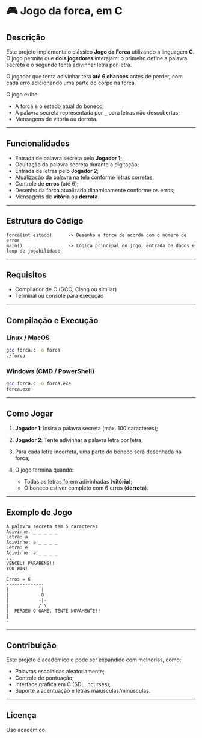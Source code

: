 # 🎮 Jogo da forca, em C

## Descrição
Este projeto implementa o clássico **Jogo da Forca** utilizando a linguagem **C**.  
O jogo permite que **dois jogadores** interajam: o primeiro define a palavra secreta e o segundo tenta adivinhar letra por letra.  

O jogador que tenta adivinhar terá **até 6 chances** antes de perder, com cada erro adicionando uma parte do corpo na forca.  

O jogo exibe:
- A forca e o estado atual do boneco;
- A palavra secreta representada por `_` para letras não descobertas;
- Mensagens de vitória ou derrota.

---

## Funcionalidades

- Entrada de palavra secreta pelo **Jogador 1**;
- Ocultação da palavra secreta durante a digitação;
- Entrada de letras pelo **Jogador 2**;
- Atualização da palavra na tela conforme letras corretas;
- Controle de **erros** (até 6);
- Desenho da forca atualizado dinamicamente conforme os erros;
- Mensagens de **vitória** ou **derrota**.

---

## Estrutura do Código

```text
forca(int estado)      -> Desenha a forca de acordo com o número de erros
main()                 -> Lógica principal do jogo, entrada de dados e loop de jogabilidade
````

---

## Requisitos

* Compilador de C (GCC, Clang ou similar)
* Terminal ou console para execução

---

## Compilação e Execução

### Linux / MacOS

```bash
gcc forca.c -o forca
./forca
```

### Windows (CMD / PowerShell)

```bash
gcc forca.c -o forca.exe
forca.exe
```

---

## Como Jogar

1. **Jogador 1**: Insira a palavra secreta (máx. 100 caracteres);
2. **Jogador 2**: Tente adivinhar a palavra letra por letra;
3. Para cada letra incorreta, uma parte do boneco será desenhada na forca;
4. O jogo termina quando:

   * Todas as letras forem adivinhadas (**vitória**);
   * O boneco estiver completo com 6 erros (**derrota**).

---

## Exemplo de Jogo

```text
A palavra secreta tem 5 caracteres
Adivinhe: _ _ _ _ _ 
Letra: a
Adivinhe: a _ _ _ _ 
Letra: e
Adivinhe: a _ _ _ _ 
...
VENCEU! PARABÉNS!!
YOU WIN!
```

```text
Erros = 6
-------------- 
|            |
|            0
|           -|- 
|           / \ 
|  PERDEU O GAME, TENTE NOVAMENTE!!
|
-
```

---

## Contribuição

Este projeto é acadêmico e pode ser expandido com melhorias, como:

* Palavras escolhidas aleatoriamente;
* Controle de pontuação;
* Interface gráfica em C (SDL, ncurses);
* Suporte a acentuação e letras maiúsculas/minúsculas.

---

## Licença

Uso acadêmico.
